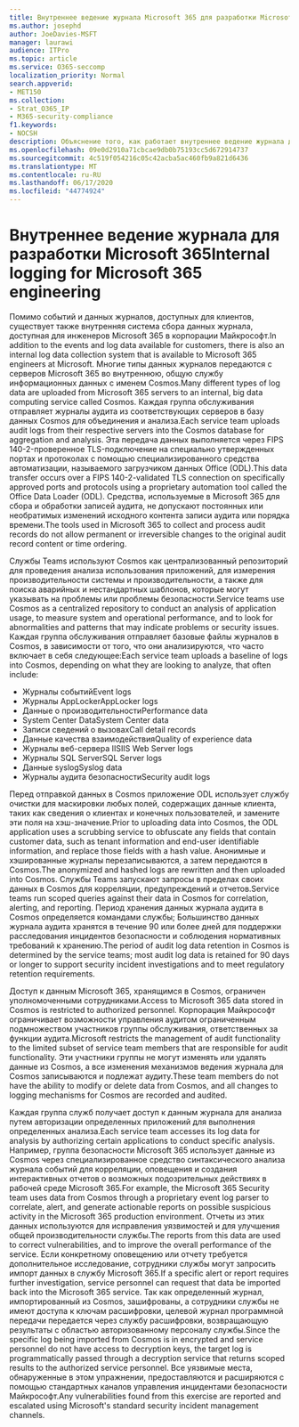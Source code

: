 ```yaml
---
title: Внутреннее ведение журнала Microsoft 365 для разработки Microsoft 365
ms.author: josephd
author: JoeDavies-MSFT
manager: laurawi
audience: ITPro
ms.topic: article
ms.service: O365-seccomp
localization_priority: Normal
search.appverid:
- MET150
ms.collection:
- Strat_O365_IP
- M365-security-compliance
f1.keywords:
- NOCSH
description: Объяснение того, как работает внутреннее ведение журнала для разработки Microsoft 365.
ms.openlocfilehash: 09e0d2910a71cbcae9db0b75193cc5d672914737
ms.sourcegitcommit: 4c519f054216c05c42acba5ac460fb9a821d6436
ms.translationtype: MT
ms.contentlocale: ru-RU
ms.lasthandoff: 06/17/2020
ms.locfileid: "44774924"
---
```

# <a name="internal-logging-for-microsoft-365-engineering"></a><span data-ttu-id="61fb7-103">Внутреннее ведение журнала для разработки Microsoft 365</span><span class="sxs-lookup"><span data-stu-id="61fb7-103">Internal logging for Microsoft 365 engineering</span></span>

<span data-ttu-id="61fb7-104">Помимо событий и данных журналов, доступных для клиентов, существует также внутренняя система сбора данных журнала, доступная для инженеров Microsoft 365 в корпорации Майкрософт.</span><span class="sxs-lookup"><span data-stu-id="61fb7-104">In addition to the events and log data available for customers, there is also an internal log data collection system that is available to Microsoft 365 engineers at Microsoft.</span></span> <span data-ttu-id="61fb7-105">Многие типы данных журналов передаются с серверов Microsoft 365 во внутреннюю, общую службу информационных данных с именем Cosmos.</span><span class="sxs-lookup"><span data-stu-id="61fb7-105">Many different types of log data are uploaded from Microsoft 365 servers to an internal, big data computing service called Cosmos.</span></span> <span data-ttu-id="61fb7-106">Каждая группа обслуживания отправляет журналы аудита из соответствующих серверов в базу данных Cosmos для объединения и анализа.</span><span class="sxs-lookup"><span data-stu-id="61fb7-106">Each service team uploads audit logs from their respective servers into the Cosmos database for aggregation and analysis.</span></span> <span data-ttu-id="61fb7-107">Эта передача данных выполняется через FIPS 140-2-проверенное TLS-подключение на специально утвержденных портах и протоколах с помощью специализированного средства автоматизации, называемого загрузчиком данных Office (ODL).</span><span class="sxs-lookup"><span data-stu-id="61fb7-107">This data transfer occurs over a FIPS 140-2-validated TLS connection on specifically approved ports and protocols using a proprietary automation tool called the Office Data Loader (ODL).</span></span> <span data-ttu-id="61fb7-108">Средства, используемые в Microsoft 365 для сбора и обработки записей аудита, не допускают постоянных или необратимых изменений исходного контента записи аудита или порядка времени.</span><span class="sxs-lookup"><span data-stu-id="61fb7-108">The tools used in Microsoft 365 to collect and process audit records do not allow permanent or irreversible changes to the original audit record content or time ordering.</span></span>

<span data-ttu-id="61fb7-109">Службы Teams используют Cosmos как централизованный репозиторий для проведения анализа использования приложений, для измерения производительности системы и производительности, а также для поиска аварийных и нестандартных шаблонов, которые могут указывать на проблемы или проблемы безопасности.</span><span class="sxs-lookup"><span data-stu-id="61fb7-109">Service teams use Cosmos as a centralized repository to conduct an analysis of application usage, to measure system and operational performance, and to look for abnormalities and patterns that may indicate problems or security issues.</span></span> <span data-ttu-id="61fb7-110">Каждая группа обслуживания отправляет базовые файлы журналов в Cosmos, в зависимости от того, что они анализируются, что часто включает в себя следующее:</span><span class="sxs-lookup"><span data-stu-id="61fb7-110">Each service team uploads a baseline of logs into Cosmos, depending on what they are looking to analyze, that often include:</span></span>

- <span data-ttu-id="61fb7-111">Журналы событий</span><span class="sxs-lookup"><span data-stu-id="61fb7-111">Event logs</span></span>
- <span data-ttu-id="61fb7-112">Журналы AppLocker</span><span class="sxs-lookup"><span data-stu-id="61fb7-112">AppLocker logs</span></span>
- <span data-ttu-id="61fb7-113">Данные о производительности</span><span class="sxs-lookup"><span data-stu-id="61fb7-113">Performance data</span></span>
- <span data-ttu-id="61fb7-114">System Center Data</span><span class="sxs-lookup"><span data-stu-id="61fb7-114">System Center data</span></span>
- <span data-ttu-id="61fb7-115">Записи сведений о вызовах</span><span class="sxs-lookup"><span data-stu-id="61fb7-115">Call detail records</span></span>
- <span data-ttu-id="61fb7-116">Данные качества взаимодействия</span><span class="sxs-lookup"><span data-stu-id="61fb7-116">Quality of experience data</span></span>
- <span data-ttu-id="61fb7-117">Журналы веб-сервера IIS</span><span class="sxs-lookup"><span data-stu-id="61fb7-117">IIS Web Server logs</span></span>
- <span data-ttu-id="61fb7-118">Журналы SQL Server</span><span class="sxs-lookup"><span data-stu-id="61fb7-118">SQL Server logs</span></span>
- <span data-ttu-id="61fb7-119">Данные syslog</span><span class="sxs-lookup"><span data-stu-id="61fb7-119">Syslog data</span></span>
- <span data-ttu-id="61fb7-120">Журналы аудита безопасности</span><span class="sxs-lookup"><span data-stu-id="61fb7-120">Security audit logs</span></span>

<span data-ttu-id="61fb7-121">Перед отправкой данных в Cosmos приложение ODL использует службу очистки для маскировки любых полей, содержащих данные клиента, таких как сведения о клиентах и конечных пользователей, и замените эти поля на хэш-значение.</span><span class="sxs-lookup"><span data-stu-id="61fb7-121">Prior to uploading data into Cosmos, the ODL application uses a scrubbing service to obfuscate any fields that contain customer data, such as tenant information and end-user identifiable information, and replace those fields with a hash value.</span></span> <span data-ttu-id="61fb7-122">Анонимные и хэшированные журналы перезаписываются, а затем передаются в Cosmos.</span><span class="sxs-lookup"><span data-stu-id="61fb7-122">The anonymized and hashed logs are rewritten and then uploaded into Cosmos.</span></span> <span data-ttu-id="61fb7-123">Службы Teams запускают запросы в пределах своих данных в Cosmos для корреляции, предупреждений и отчетов.</span><span class="sxs-lookup"><span data-stu-id="61fb7-123">Service teams run scoped queries against their data in Cosmos for correlation, alerting, and reporting.</span></span> <span data-ttu-id="61fb7-124">Период хранения данных журнала аудита в Cosmos определяется командами службы; Большинство данных журнала аудита хранятся в течение 90 или более дней для поддержки расследования инцидентов безопасности и соблюдения нормативных требований к хранению.</span><span class="sxs-lookup"><span data-stu-id="61fb7-124">The period of audit log data retention in Cosmos is determined by the service teams; most audit log data is retained for 90 days or longer to support security incident investigations and to meet regulatory retention requirements.</span></span>

<span data-ttu-id="61fb7-125">Доступ к данным Microsoft 365, хранящимся в Cosmos, ограничен уполномоченными сотрудниками.</span><span class="sxs-lookup"><span data-stu-id="61fb7-125">Access to Microsoft 365 data stored in Cosmos is restricted to authorized personnel.</span></span> <span data-ttu-id="61fb7-126">Корпорация Майкрософт ограничивает возможности управления аудитом ограниченным подмножеством участников группы обслуживания, ответственных за функции аудита.</span><span class="sxs-lookup"><span data-stu-id="61fb7-126">Microsoft restricts the management of audit functionality to the limited subset of service team members that are responsible for audit functionality.</span></span> <span data-ttu-id="61fb7-127">Эти участники группы не могут изменять или удалять данные из Cosmos, а все изменения механизмов ведения журнала для Cosmos записываются и подлежат аудиту.</span><span class="sxs-lookup"><span data-stu-id="61fb7-127">These team members do not have the ability to modify or delete data from Cosmos, and all changes to logging mechanisms for Cosmos are recorded and audited.</span></span>

<span data-ttu-id="61fb7-128">Каждая группа служб получает доступ к данным журнала для анализа путем авторизации определенных приложений для выполнения определенных анализа.</span><span class="sxs-lookup"><span data-stu-id="61fb7-128">Each service team accesses its log data for analysis by authorizing certain applications to conduct specific analysis.</span></span> <span data-ttu-id="61fb7-129">Например, группа безопасности Microsoft 365 использует данные из Cosmos через специализированное средство синтаксического анализа журнала событий для корреляции, оповещения и создания интерактивных отчетов о возможных подозрительных действиях в рабочей среде Microsoft 365.</span><span class="sxs-lookup"><span data-stu-id="61fb7-129">For example, the Microsoft 365 Security team uses data from Cosmos through a proprietary event log parser to correlate, alert, and generate actionable reports on possible suspicious activity in the Microsoft 365 production environment.</span></span> <span data-ttu-id="61fb7-130">Отчеты из этих данных используются для исправления уязвимостей и для улучшения общей производительности службы.</span><span class="sxs-lookup"><span data-stu-id="61fb7-130">The reports from this data are used to correct vulnerabilities, and to improve the overall performance of the service.</span></span> <span data-ttu-id="61fb7-131">Если конкретному оповещению или отчету требуется дополнительное исследование, сотрудники службы могут запросить импорт данных в службу Microsoft 365.</span><span class="sxs-lookup"><span data-stu-id="61fb7-131">If a specific alert or report requires further investigation, service personnel can request that data be imported back into the Microsoft 365 service.</span></span> <span data-ttu-id="61fb7-132">Так как определенный журнал, импортированный из Cosmos, зашифрованы, а сотрудники службы не имеют доступа к ключам расшифровки, целевой журнал программной передачи передается через службу расшифровки, возвращающую результаты с областью авторизованному персоналу службы.</span><span class="sxs-lookup"><span data-stu-id="61fb7-132">Since the specific log being imported from Cosmos is in encrypted and service personnel do not have access to decryption keys, the target log is programmatically passed through a decryption service that returns scoped results to the authorized service personnel.</span></span> <span data-ttu-id="61fb7-133">Все уязвимые места, обнаруженные в этом упражнении, предоставляются и расширяются с помощью стандартных каналов управления инцидентами безопасности Майкрософт.</span><span class="sxs-lookup"><span data-stu-id="61fb7-133">Any vulnerabilities found from this exercise are reported and escalated using Microsoft's standard security incident management channels.</span></span>
